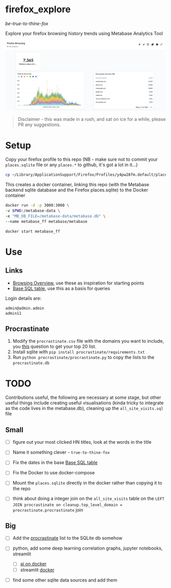 # firefox_explore

_be-true-to-thine-fox_

Explore your firefox browsing history trends using Metabase Analytics Tool

![image](/firefox.png)

> Disclaimer - this was made in a rush, and sat on ice for a while, please PR any suggestions. 


# Setup

Copy your firefox profile to this repo (NB - make sure not to commit your `places.sqlite` file or any `places.*` to github, it's got a lot in it...)

```bash
cp ~/Library/ApplicationSupport/Firefox/Profiles/y4pw28fm.default/places.sqlite .
```

This creates a docker container, linking this repo (with the Metabase backend sqlite database and the Firefox places.sqlite) to the Docker container

```bash
docker run -d -p 3000:3000 \
-v $PWD:/metabase-data \
-e "MB_DB_FILE=/metabase-data/metabase.db" \
--name metabase_ff metabase/metabase
```

```bash
docker start metabase_ff
```



# Use 
## Links
* [Browsing Overview](http://localhost:3000/dashboard/1), use these as inspiration for starting points
* [Base SQL table](http://localhost:3000/question/33), use this as a basis for queries

Login details are:

```
admin@admin.admin
admin11
```

## Procrastinate

1. Modify the `procrastinate.csv` file with the domains you want to include, you [this](http://localhost:3000/question/37) question to get your top 20 list.
2. Install sqlite with `pip install procrastinate/requirements.txt`
3. Run `python procrastinate/procrastinate.py` to copy the lists to the `procrastinate.db`

# TODO

Contributions useful, the following are necessary at some stage, but other useful things include creating useful visualisations (kinda tricky to integrate as the code lives in the metabase.db), cleaning up the `all_site_visits.sql` file 

## Small
* [ ] figure out your most clicked HN titles, look at the words in the title
* [ ] Name it something clever - `true-to-thine-fox`
* [ ] Fix the dates in the base [Base SQL table](http://localhost:3000/question/33)
* [ ] Fix the Docker to use docker-compose
* [ ] Mount the `places.sqlite` directly in the docker rather than copying it to the repo 
* [ ] think about doing a integer join on the `all_site_visits` table on the `LEFT JOIN procrastinate on cleanup.top_level_domain = procrastinate.procrastinate` join


## Big
* [ ] Add the [procrastinate](/procrastinate.csv) list to the SQLite db somehow
* [ ] python, add some deep learning correlation graphs, jupyter notebooks, streamlit
    * [ ] [ai on docker](https://github.com/zacheberhart/Learning-to-Feel)
    * [ ] streamlit [docker](https://medium.com/@ansjin/how-to-create-and-deploy-data-exploration-web-app-easily-using-python-a03c4b8a1f3e)
* [ ] find some other sqlite data sources and add them 







